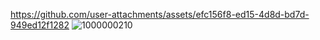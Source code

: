 https://github.com/user-attachments/assets/efc156f8-ed15-4d8d-bd7d-949ed12f1282
![1000000210](https://github.com/user-attachments/assets/1a530eb8-abb4-4069-bc23-a93b9da31dce)


